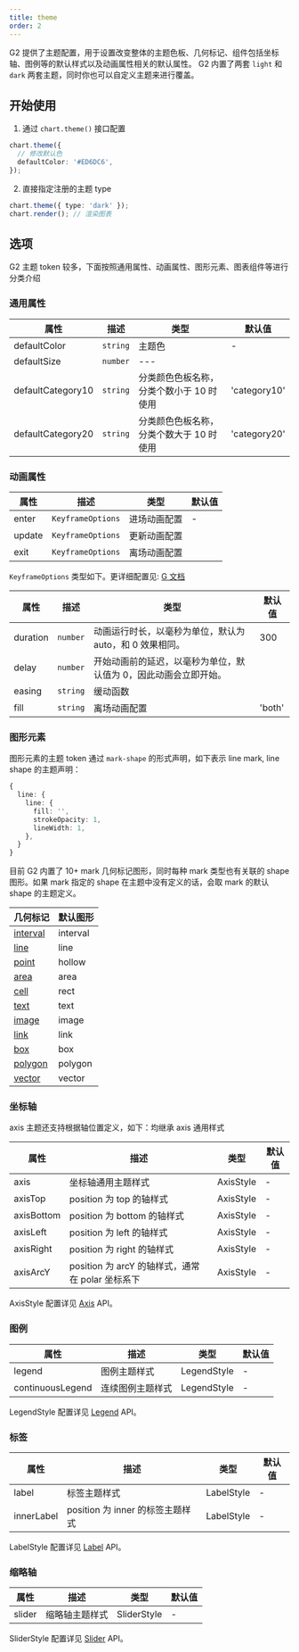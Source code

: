 ```yaml
---
title: theme
order: 2
---
```


G2 提供了主题配置，用于设置改变整体的主题色板、几何标记、组件包括坐标轴、图例等的默认样式以及动画属性相关的默认属性。
G2 内置了两套 `light` 和 `dark` 两套主题，同时你也可以自定义主题来进行覆盖。

## 开始使用

1. 通过 `chart.theme()` 接口配置

```ts
chart.theme({
  // 修改默认色
  defaultColor: '#ED6DC6',
});
```

2. 直接指定注册的主题 type

```ts
chart.theme({ type: 'dark' });
chart.render(); // 渲染图表
```

## 选项

G2 主题 token 较多，下面按照通用属性、动画属性、图形元素、图表组件等进行分类介绍

### 通用属性

| 属性              | 描述     | 类型                                     | 默认值       |
| ----------------- | -------- | ---------------------------------------- | ------------ |
| defaultColor      | `string` | 主题色                                   | -            |
| defaultSize       | `number` | ---                                      |
| defaultCategory10 | `string` | 分类颜色色板名称，分类个数小于 10 时使用 | 'category10' |
| defaultCategory20 | `string` | 分类颜色色板名称，分类个数大于 10 时使用 | 'category20' |

### 动画属性

| 属性   | 描述              | 类型         | 默认值 |
| ------ | ----------------- | ------------ | ------ |
| enter  | `KeyframeOptions` | 进场动画配置 | -      |
| update | `KeyframeOptions` | 更新动画配置 |
| exit   | `KeyframeOptions` | 离场动画配置 |        |

`KeyframeOptions` 类型如下。更详细配置见: [G 文档](https://g.antv.antgroup.com/api/animation/waapi#effecttiming)

| 属性     | 描述     | 类型                                                             | 默认值 |
| -------- | -------- | ---------------------------------------------------------------- | ------ |
| duration | `number` | 动画运行时长，以毫秒为单位，默认为 auto，和 0 效果相同。         | 300    |
| delay    | `number` | 开始动画前的延迟，以毫秒为单位，默认值为 0，因此动画会立即开始。 |
| easing   | `string` | 缓动函数                                                         |        |
| fill     | `string` | 离场动画配置                                                     | 'both' |

### 图形元素

图形元素的主题 token 通过 `mark-shape` 的形式声明，如下表示 line mark, line shape 的主题声明：

```ts
{
  line: {
    line: {
      fill: '',
      strokeOpacity: 1,
      lineWidth: 1,
    },
  }
}
```

目前 G2 内置了 10+ mark 几何标记图形，同时每种 mark 类型也有关联的 shape 图形。如果 mark 指定的 shape 在主题中没有定义的话，会取 mark 的默认 shape 的主题定义。

| 几何标记                       | 默认图形 |
| ------------------------------ | -------- |
| [interval](/api/mark/interval) | interval |
| [line](/api/mark/line)         | line     |
| [point](/api/mark/point)       | hollow   |
| [area](/api/mark/area)         | area     |
| [cell](/api/mark/cell)         | rect     |
| [text](/api/mark/text)         | text     |
| [image](/api/mark/image)       | image    |
| [link](/api/mark/link)         | link     |
| [box](/api/mark/box)           | box      |
| [polygon](/api/mark/polygon)   | polygon  |
| [vector](/api/mark/vector)     | vector   |

### 坐标轴

axis 主题还支持根据轴位置定义，如下：均继承 axis 通用样式

| 属性       | 描述                                             | 类型      | 默认值 |
| ---------- | ------------------------------------------------ | --------- | ------ |
| axis       | 坐标轴通用主题样式                               | AxisStyle | -      |
| axisTop    | position 为 top 的轴样式                         | AxisStyle | -      |
| axisBottom | position 为 bottom 的轴样式                      | AxisStyle | -      |
| axisLeft   | position 为 left 的轴样式                        | AxisStyle | -      |
| axisRight  | position 为 right 的轴样式                       | AxisStyle | -      |
| axisArcY   | position 为 arcY 的轴样式，通常在 polar 坐标系下 | AxisStyle | -      |

AxisStyle 配置详见 [Axis](/api/component/axis) API。

### 图例

| 属性             | 描述             | 类型        | 默认值 |
| ---------------- | ---------------- | ----------- | ------ |
| legend           | 图例主题样式     | LegendStyle | -      |
| continuousLegend | 连续图例主题样式 | LegendStyle | -      |

LegendStyle 配置详见 [Legend](/api/component/legend) API。

### 标签

| 属性       | 描述                             | 类型       | 默认值 |
| ---------- | -------------------------------- | ---------- | ------ |
| label      | 标签主题样式                     | LabelStyle | -      |
| innerLabel | position 为 inner 的标签主题样式 | LabelStyle | -      |

LabelStyle 配置详见 [Label](/api/label/overview) API。

### 缩略轴

| 属性   | 描述           | 类型        | 默认值 |
| ------ | -------------- | ----------- | ------ |
| slider | 缩略轴主题样式 | SliderStyle | -      |

SliderStyle 配置详见 [Slider](/api/component/slider) API。

<!-- ### 滚动条 -->

<!-- ### 时间条 -->
